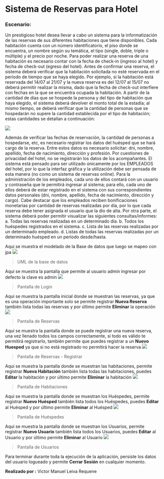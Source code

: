 # Sistema de Reservas para Hotel
###  Escenario:
Un prestigioso hotel desea llevar a cabo un sistema para la informatización de las reservas de sus diferentes habitaciones que tiene disponibles.
Cada habitación cuenta con un número identificatorio, el piso donde se encuentra, un nombre según su temática, el tipo (single, doble, triple o múltiple) y el precio por noche.
Para poder realizar una reserva de una habitación es necesario contar con la fecha de check-in (ingreso al hotel) y fecha de check-out (egreso del hotel). Antes de confirmar una reserva, el sistema deberá verificar que la habitación solicitada no esté reservada en el período de tiempo que se haya elegido. Por ejemplo, si la habitación está reservada del 14/07 al 21/07 y la nueva reserva es del 12/07 al 15/07 no deberá permitir realizar la misma, dado que la fecha de check-out interfiere con fechas en la que se encuentra ocupada la habitación.
A partir de la cantidad de días que se hospede la persona y del tipo de habitación que haya elegido, el sistema deberá devolver el monto total de la estadía; al mismo tiempo, se deberá verificar que la cantidad de personas que se hospedarán no supere la cantidad establecida por el tipo de habitación; estas cantidades se detallan a continuación:

![](https://raw.githubusercontent.com/sgcm14/hotel/master/doc/tabla.jpg)

Además de verificar las fechas de reservación, la cantidad de personas a hospedarse, etc, es necesario registrar los datos del huésped que se hará cargo de la reserva. Entre estos datos es necesario solicitar: dni, nombre, apellido, fecha de nacimiento, dirección y profesión. Por cuestiones de privacidad del hotel, no se registrarán los datos de los acompañantes.
El sistema está pensado para ser utilizado únicamente por los EMPLEADOS del hotel, por lo que la interfaz gráfica y la utilización debe ser pensada de esta manera (no como un sistema de reservas online).
Para la administración de los empleados, cada uno de ellos contará con un usuario y contraseña que le permitirá ingresar al sistema; para ello, cada uno de ellos deberá de estar registrado en el sistema con sus correspondientes datos personales (dni, nombre, apellido, fecha de nacimiento, dirección y cargo). Cabe destacar que los empleados reciben bonificaciones monetarias por cantidad de reservas realizadas por día, por lo que cada reserva debe tener asignada el usuario que la dio de alta.
Por otra parte, el sistema deberá poder permitir visualizar las siguientes consultas/informes:
a. Todas las reservas realizadas en un determinado día.
b. Todos los huéspedes registrados en el sistema.
c. Lista de las reservas realizadas por un determinado empleado.
d. Listas de todas las reservas realizadas por un determinado huésped en un período desde/hasta.

Aqui se muestra el modelado de la Base de datos que luego se mapeo con jpa
![](https://raw.githubusercontent.com/sgcm14/hotel/master/doc/uml.png)
> UML de la base de datos

Aqui se muestra la pantalla que permite al usuario admin ingresar por defecto la clave es admin
![](https://raw.githubusercontent.com/sgcm14/hotel/master/doc/pantalla1.jpg)
> Pantalla de Login

Aqui se muestra la pantalla inicial donde se muestran las reservas, ya que es una operación importante solo se permite registrar **Nueva Reserva** también lista todas las reservas y por último permite **Eliminar** la operación
![](https://raw.githubusercontent.com/sgcm14/hotel/master/doc/pantalla2.jpg)
> Pantalla de Reservas

Aqui se muestra la pantalla donde se puede registrar una nueva reserva, una vez llenado todos los campos correctamente, si todo es válido te permitirá registrarlo, también permite que puedes registrar a un **Nuevo Huesped** ya que si no está registrado no permitirá hacer la reserva
![](https://raw.githubusercontent.com/sgcm14/hotel/master/doc/pantalla3.jpg)
> Pantalla de Reservas - Registrar

Aqui se muestra la pantalla donde se muestran las habitaciones,  permite registrar **Nueva Habitación** también lista todas las habitaciones, puedes **Editar** la habitación y por último permite **Eliminar** la habitación
![](https://raw.githubusercontent.com/sgcm14/hotel/master/doc/pantalla4.jpg)
> Pantalla de Habitaciones

Aqui se muestra la pantalla donde se muestran los Huéspedes,  permite registrar **Nuevo Huésped** también lista todos los Huéspedes, puedes **Editar** al Huésped y por último permite **Eliminar** al Huésped
![](https://raw.githubusercontent.com/sgcm14/hotel/master/doc/pantalla5.jpg)
> Pantalla de Huéspedes

Aqui se muestra la pantalla donde se muestran los Usuarios,  permite registrar **Nuevo Usuario** también lista todos los Usuarios, puedes **Editar** al Usuario y por último permite **Eliminar** al Usuario
![](https://raw.githubusercontent.com/sgcm14/hotel/master/doc/pantalla6.jpg)
> Pantalla de Usuarios

Para terminar durante toda la ejecución de la aplicación, persiste los datos del usuario logueado y permite **Cerrar Sesión** en cualquier momento. 

**Realizado por :** Victor Manuel Leiva Requene


